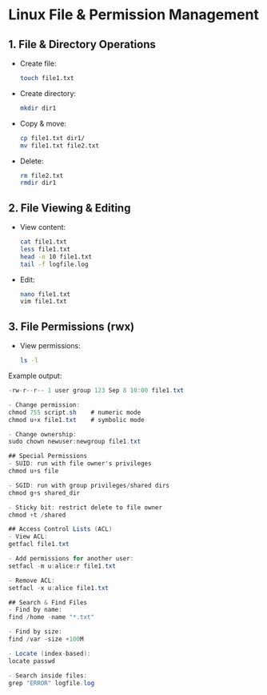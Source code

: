 # Linux File & Permission Management

## 1. File & Directory Operations
- Create file:  
  ```bash
  touch file1.txt

- Create directory:
  ```bash
  mkdir dir1

- Copy & move:
  ```bash
  cp file1.txt dir1/
  mv file1.txt file2.txt

- Delete:
  ```bash
  rm file2.txt
  rmdir dir1

## 2. File Viewing & Editing
- View content:
  ```bash
  cat file1.txt
  less file1.txt
  head -n 10 file1.txt
  tail -f logfile.log

- Edit:
  ```bash
  nano file1.txt
  vim file1.txt

## 3. File Permissions (rwx)
- View permissions:
  ```bash
  ls -l

Example output:
```csharp
-rw-r--r-- 1 user group 123 Sep 8 10:00 file1.txt

- Change permission:
chmod 755 script.sh    # numeric mode
chmod u+x file1.txt    # symbolic mode

- Change ownership:
sudo chown newuser:newgroup file1.txt

## Special Permissions
- SUID: run with file owner's privileges
chmod u+s file

- SGID: run with group privileges/shared dirs
chmod g+s shared_dir

- Sticky bit: restrict delete to file owner
chmod +t /shared

## Access Control Lists (ACL)
- View ACL:
getfacl file1.txt

- Add permissions for another user:
setfacl -m u:alice:r file1.txt

- Remove ACL:
setfacl -x u:alice file1.txt

## Search & Find Files
- Find by name:
find /home -name "*.txt"

- Find by size:
find /var -size +100M

- Locate (index-based):
locate passwd

- Search inside files:
grep "ERROR" logfile.log

